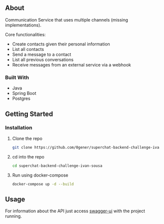 <!-- ABOUT THE PROJECT -->
## About 
Communication Service that uses multiple channels (missing implementations).

Core functionalities:
- Create contacts given their personal information
- List all contacts
- Send a message to a contact
- List all previous conversations
- Receive messages from an external service via a webhook

### Built With

* Java
* Spring Boot
* Postgres

<!-- GETTING STARTED -->
## Getting Started

### Installation

1. Clone the repo
   ```sh
   git clone https://github.com/0gener/superchat-backend-challenge-ivan-sousa.git
   ```
2. cd into the repo
   ```sh
   cd superchat-backend-challenge-ivan-sousa
   ```
3. Run using docker-compose
   ```sh
   docker-compose up -d --build
   ```

<!-- USAGE EXAMPLES -->
## Usage

For information about the API just access [swagger-ui](http://localhost:8080/swagger-ui.html) with the project running.
